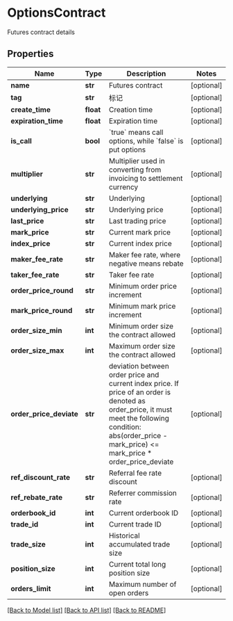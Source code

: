 # OptionsContract

Futures contract details
## Properties
Name | Type | Description | Notes
------------ | ------------- | ------------- | -------------
**name** | **str** | Futures contract | [optional] 
**tag** | **str** | 标记 | [optional] 
**create_time** | **float** | Creation time | [optional] 
**expiration_time** | **float** | Expiration time | [optional] 
**is_call** | **bool** | &#x60;true&#x60; means call options, while &#x60;false&#x60; is put options | [optional] 
**multiplier** | **str** | Multiplier used in converting from invoicing to settlement currency | [optional] 
**underlying** | **str** | Underlying | [optional] 
**underlying_price** | **str** | Underlying price | [optional] 
**last_price** | **str** | Last trading price | [optional] 
**mark_price** | **str** | Current mark price | [optional] 
**index_price** | **str** | Current index price | [optional] 
**maker_fee_rate** | **str** | Maker fee rate, where negative means rebate | [optional] 
**taker_fee_rate** | **str** | Taker fee rate | [optional] 
**order_price_round** | **str** | Minimum order price increment | [optional] 
**mark_price_round** | **str** | Minimum mark price increment | [optional] 
**order_size_min** | **int** | Minimum order size the contract allowed | [optional] 
**order_size_max** | **int** | Maximum order size the contract allowed | [optional] 
**order_price_deviate** | **str** | deviation between order price and current index price. If price of an order is denoted as order_price, it must meet the following condition:      abs(order_price - mark_price) &lt;&#x3D; mark_price * order_price_deviate | [optional] 
**ref_discount_rate** | **str** | Referral fee rate discount | [optional] 
**ref_rebate_rate** | **str** | Referrer commission rate | [optional] 
**orderbook_id** | **int** | Current orderbook ID | [optional] 
**trade_id** | **int** | Current trade ID | [optional] 
**trade_size** | **int** | Historical accumulated trade size | [optional] 
**position_size** | **int** | Current total long position size | [optional] 
**orders_limit** | **int** | Maximum number of open orders | [optional] 

[[Back to Model list]](../README.md#documentation-for-models) [[Back to API list]](../README.md#documentation-for-api-endpoints) [[Back to README]](../README.md)


